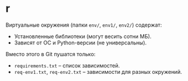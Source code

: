 # r
Виртуальные окружения (папки `env/`, `env1/`, `env2/`) содержат:
- Установленные библиотеки (могут весить сотни МБ).
- Зависят от ОС и Python-версии (не универсальны).  

Вместо этого в Git пушатся только:
- `requirements.txt` – список зависимостей.
- `req-env1.txt`, `req-env2.txt` – зависимости для разных окружений.  
